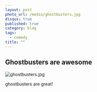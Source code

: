 ```yaml
---
layout: post
photo_url: /media/ghostbusters.jpg
disqus: true
published: true
category: blog
tags: 
  - comedy
title: ""
---
```


## Ghostbusters are awesome

![ghostbusters.jpg]({{site.baseurl}}/media/ghostbusters.jpg)

ghostbusters are great!